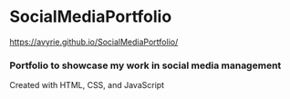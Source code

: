# SocialMediaPortfolio
https://avyrie.github.io/SocialMediaPortfolio/
### Portfolio to showcase my work in social media management

Created with HTML, CSS, and JavaScript